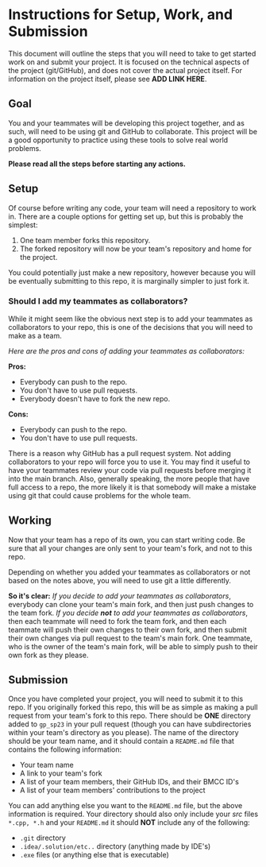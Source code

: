 # Instructions for Setup, Work, and Submission
This document will outline the steps that you will need to take to get started work on and submit your project. It is
focused on the technical aspects of the project (git/GitHub), and does not cover the actual project itself.
For information on the project itself, please see **ADD LINK HERE**.

## Goal
You and your teammates will be developing this project together, and as such, will need to be using git and GitHub
to collaborate. This project will be a good opportunity to practice using these tools to solve real world problems.

**Please read all the steps before starting any actions.**

## Setup
Of course before writing any code, your team will need a repository to work in.
There are a couple options for getting set up, but this is probably the simplest:
1. One team member forks this repository.
2. The forked repository will now be your team's repository and home for the project.

You could potentially just make a new repository,
however because you will be eventually submitting to this repo, it is marginally simpler to just fork it.

### Should I add my teammates as collaborators?
While it might seem like the obvious next step is to add your teammates as collaborators to your repo,
this is one of the decisions that you will need to make as a team.

*Here are the pros and cons of adding your teammates as collaborators:*

**Pros:**
* Everybody can push to the repo.
* You don't have to use pull requests.
* Everybody doesn't have to fork the new repo.

**Cons:**
* Everybody can push to the repo.
* You don't have to use pull requests.

There is a reason why GitHub has a pull request system. Not adding collaborators to your repo will force you to use it.
You may find it useful to have your teammates review your code via pull requests before merging it into the main branch.
Also, generally speaking, the more people that have full access to a repo, the more likely it is that somebody will
make a mistake using git that could cause problems for the whole team.



## Working
Now that your team has a repo of its own, you can start writing code. Be sure that all your changes are only
sent to your team's fork, and not to this repo.

Depending on whether you added your teammates as collaborators or not based on the notes above,
you will need to use git a little differently.

**So it's clear:** *If you decide to add your teammates as collaborators*, everybody can clone your team's main fork,
and then just push changes to the team fork. *If you decide **not** to add your teammates as collaborators*, then each
teammate will need to fork the team fork, and then each teammate will push their own changes to their own fork,
and then submit their own changes via pull request to the team's main fork. One teammate, who is the owner of the
team's main fork, will be able to simply push to their own fork as they please.

## Submission
Once you have completed your project, you will need to submit it to this repo. If you originally forked this repo,
this will be as simple as making a pull request from your team's fork to this repo. There should be **ONE** directory
added to `gp_sp23` in your pull request (though you can have subdirectories within your team's directory as you please).
The name of the directory should be your team name, and it should contain a `README.md` file that contains the
following information:

* Your team name
* A link to your team's fork
* A list of your team members, their GitHub IDs, and their BMCC ID's
* A list of your team members' contributions to the project

You can add anything else you want to the `README.md` file, but the above information is required.
Your directory should also only include your *src* files `*.cpp, *.h` and your `README.md`
it should **NOT** include any of the following:
* `.git` directory
* `.idea/.solution/etc..` directory (anything made by IDE's)
* `.exe` files (or anything else that is executable)
